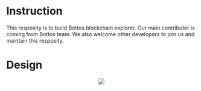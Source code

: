 # Instruction

  This resposity is to build Bottos blockchain explorer. Our main contributor is coming from Bottos team. We also welcome other developers to join us and maintain this resposity.

# Design

<div align="center">
<img src="https://github.com/bottos-project/BlockExplorer/blob/master/bottos-explorer.png"  >
 </div>
